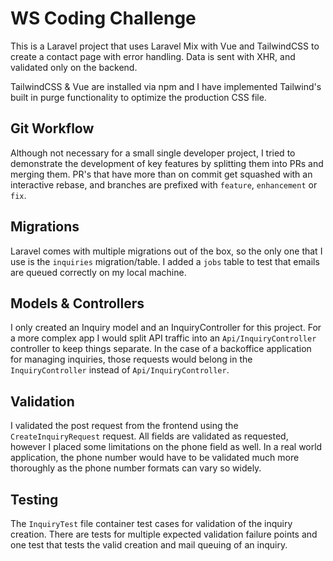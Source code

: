 # WS Coding Challenge

This is a Laravel project that uses Laravel Mix with Vue and TailwindCSS to create a contact page with error handling. Data is sent with XHR, and validated only on the backend.

TailwindCSS & Vue are installed via npm and I have implemented Tailwind's built in purge functionality to optimize the production CSS file.

## Git Workflow

Although not necessary for a small single developer project, I tried to demonstrate the development of key features by splitting them into PRs and merging them. PR's that have more than on commit get squashed with an interactive rebase, and branches are prefixed with `feature`, `enhancement` or `fix`.

## Migrations

Laravel comes with multiple migrations out of the box, so the only one that I use is the `inquiries` migration/table. I added a `jobs` table to test that emails are queued correctly on my local machine.

## Models & Controllers

I only created an Inquiry model and an InquiryController for this project. For a more complex app I would split API traffic into an `Api/InquiryController` controller to keep things separate. In the case of a backoffice application for managing inquiries, those requests would belong in the `InquiryController` instead of `Api/InquiryController`.

## Validation

I validated the post request from the frontend using the `CreateInquiryRequest` request. All fields are validated as requested, however I placed some limitations on the phone field as well. In a real world application, the phone number would have to be validated much more thoroughly as the phone number formats can vary so widely.

## Testing

The `InquiryTest` file container test cases for validation of the inquiry creation. There are tests for multiple expected validation failure points and one test that tests the valid creation and mail queuing of an inquiry.
